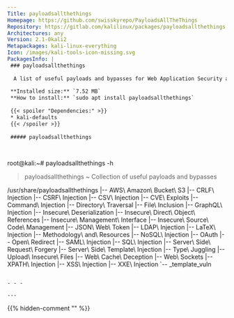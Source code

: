 ```yaml
---
Title: payloadsallthethings
Homepage: https://github.com/swisskyrepo/PayloadsAllTheThings
Repository: https://gitlab.com/kalilinux/packages/payloadsallthethings
Architectures: any
Version: 2.1-0kali2
Metapackages: kali-linux-everything 
Icon: /images/kali-tools-icon-missing.svg
PackagesInfo: |
 ### payloadsallthethings
 
  A list of useful payloads and bypasses for Web Application Security and Pentest/CTF.
 
 **Installed size:** `7.52 MB`  
 **How to install:** `sudo apt install payloadsallthethings`  
 
 {{< spoiler "Dependencies:" >}}
 * kali-defaults 
 {{< /spoiler >}}
 
 ##### payloadsallthethings
 
 
 ```
 root@kali:~# payloadsallthethings -h
 
 > payloadsallthethings ~ Collection of useful payloads and bypasses
 
 /usr/share/payloadsallthethings
 |-- AWS\ Amazon\ Bucket\ S3
 |-- CRLF\ Injection
 |-- CSRF\ Injection
 |-- CSV\ Injection
 |-- CVE\ Exploits
 |-- Command\ Injection
 |-- Directory\ Traversal
 |-- File\ Inclusion
 |-- GraphQL\ Injection
 |-- Insecure\ Deserialization
 |-- Insecure\ Direct\ Object\ References
 |-- Insecure\ Management\ Interface
 |-- Insecure\ Source\ Code\ Management
 |-- JSON\ Web\ Token
 |-- LDAP\ Injection
 |-- LaTeX\ Injection
 |-- Methodology\ and\ Resources
 |-- NoSQL\ Injection
 |-- OAuth
 |-- Open\ Redirect
 |-- SAML\ Injection
 |-- SQL\ Injection
 |-- Server\ Side\ Request\ Forgery
 |-- Server\ Side\ Template\ Injection
 |-- Type\ Juggling
 |-- Upload\ Insecure\ Files
 |-- Web\ Cache\ Deception
 |-- Web\ Sockets
 |-- XPATH\ Injection
 |-- XSS\ Injection
 |-- XXE\ Injection
 `-- _template_vuln
 ```
 
 - - -
 
---
```

{{% hidden-comment "<!--Do not edit anything above this line-->" %}}
